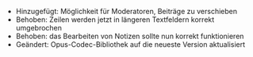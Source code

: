 - Hinzugefügt: Möglichkeit für Moderatoren, Beiträge zu verschieben
- Behoben: Zeilen werden jetzt in längeren Textfeldern korrekt umgebrochen
- Behoben: das Bearbeiten von Notizen sollte nun korrekt funktionieren
- Geändert: Opus-Codec-Bibliothek auf die neueste Version aktualisiert